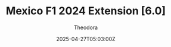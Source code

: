 ---
title: "Mexico F1 2024 Extension [6.0]"
meta_title: ""
description: "Mexico F1 2024 Extension [6.0] by Pyyer for assetto corsa"
date: 2025-04-27T05:03:00Z
thumb: 8Xjl9dC
categories: ["Track"]
author: "Theodora"
tags: ["Mexico", "F1", "F1 2024", "Pyyer", "Mexican GP"]
draft: false
tracklink: https://mods.to/vzSm683427d4ebe9a
trackzipsize: "109 MB"
tracklocation: Mexico
trackimage: mexico-circuit
trackcity: Mexico City
trackwidth: 10-12
trackhosted: ["Mexican GP", "F1"]
tracktype: ["Circuit", 'Loop']
trackclass: 1 
extfor: Mexico 2021
extlink: /tracks/acu-mexico-2021
trackrequirement: ACU's Mexico 2021
trackrequirelink: /tracks/acu-mexico-2021
championship: Formula 1
eventyear: ["2024"]
event: Mexican GP
eventlogo: mexican-gp
trackLength: 4.3
trackopened: 1959
layoutversion: 2024
tracklayout: 1
trackpitboxes: 32
trackcreator: Pyyer
trackversion: "1.5"
trackcsp: "0.2.6"
trackname: "Autódromo Hermanos Rodríguez"
trackfolder: "Extensions"
trackhost: modsfire
trackmainimage: TLUguzn
trackgallery: ["9chguZE"]
---